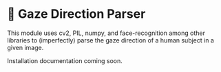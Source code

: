 # 👀 Gaze Direction Parser

This module uses cv2, PIL, numpy, and face-recognition among other 
libraries to (imperfectly) parse the gaze direction of a human 
subject in a given image.

Installation documentation coming soon.
